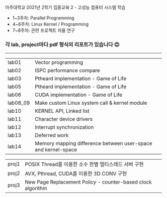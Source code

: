 아주대학교 2021년 2학기 집중교육 2 - 고성능 컴퓨터 시스템 학습

- 1~3주차: Parallel Programming
- 4~6주차: Linux Kernel / Programming
- 7~8주차: 관련 프로젝트 자율 연구

### 각 lab, project마다 pdf 형식의 리포트가 있습니다 😊

---
| | |
|--|-----|
| lab01 | Vector programming |
| lab02 | ISPC performance compare  |
| lab03 | Ptheard implementation - Game of Life |
| lab05 | Ptheard implementation - Game of Life  |
| lab06 | CUDA implementation - Game of Life  |
| lab08_09 | Make custom Linux system call & kernel module |
| lab10 | KERNEL API, Linked list  |
| lab11 | Character device drivers  |
| lab12 | Interrupt synchronization  |
| lab13 | Deferred work  |
| lab14 | Memory mapping difference between user-space and kernel-space  |

| | |
|--|-----|
| proj1 | POSIX Thread를 이용한 소수 판별 멀티스레드 서버 구현  |
| proj2 | AVX, Pthread, CUDA를 이용한 3D CONV 구현  |
| proj3 | New Page Replacement Policy - counter-based clock algorithm |

